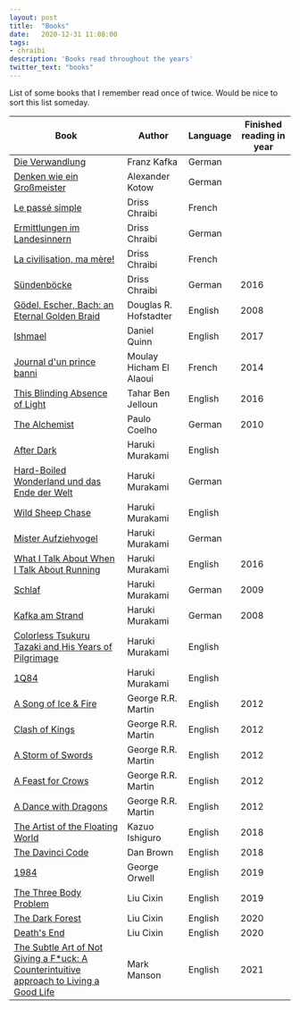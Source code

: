 ```yaml
---
layout: post
title:  "Books"
date:   2020-12-31 11:08:00
tags:
- chraibi
description: 'Books read throughout the years'
twitter_text: "books"
---
```


List of some books that I remember read once of twice.
Would be nice to sort this list someday.



|Book | Author   | Language |Finished reading in year|
|-----|----------|--------|----|
| [Die Verwandlung](https://www.goodreads.com/book/show/1965483.Franz_Kafka_Die_Verwandlung?from_search=true&from_srp=true&qid=8mtMmASNGk&rank=1) | Franz Kafka | German | | 
|[Denken wie ein Großmeister](https://www.amazon.de/Denke-wie-Großmeister-Alexander-Kotow/dp/3283002002)| Alexander Kotow|German||
| [Le passé simple](https://www.goodreads.com/book/show/32857743-le-pass-simple) | Driss Chraibi | French | |
|[Ermittlungen im Landesinnern](https://www.goodreads.com/book/show/3526619-ermittlungen-im-landesinnern?from_search=true&from_srp=true&qid=YyUY1Zn4LK&rank=1)| Driss Chraibi | German||
| [La civilisation, ma mère!](https://www.goodreads.com/book/show/1483399.La_Civilisation_ma_M_re_?from_search=true&from_srp=true&qid=JvT6wNgvnt&rank=1) | Driss Chraibi | French | | 
| [Sündenböcke](https://www.amazon.de/-/en/Driss-Chra%C3%AFbi/dp/3927069248) | Driss Chraibi | German | 2016|
|[Gödel, Escher, Bach: an Eternal Golden Braid](https://www.goodreads.com/book/show/24113.G_del_Escher_Bach)|Douglas R. Hofstadter|English|2008|
| [Ishmael](https://www.goodreads.com/book/show/40611328-ishmael?from_search=true&from_srp=true&qid=o5LjCJex8D&rank=1) | Daniel Quinn | English | 2017 | 
|[Journal d'un prince banni](https://www.goodreads.com/book/show/20306515-journal-d-un-prince-banni?ac=1&from_search=true&qid=NlZU9SfeED&rank=1) | Moulay Hicham El Alaoui | French | 2014 |
|[ This Blinding Absence of Light ](https://www.goodreads.com/book/show/20870778-this-blinding-absence-of-light?from_search=true&from_srp=true&qid=1fhpUsE26h&rank=1)| Tahar Ben Jelloun |English | 2016|
|[The Alchemist](https://www.goodreads.com/book/show/18144590-the-alchemist?from_search=true&from_srp=true&qid=o6Y8io1qNM&rank=1) | Paulo Coelho | German | 2010 |
| [After Dark](https://en.wikipedia.org/wiki/After_Dark_(Murakami_novel)) | Haruki Murakami | English | |
| [Hard-Boiled Wonderland und das Ende der Welt](https://www.goodreads.com/book/show/1490912.Hard_boiled_Wonderland_und_das_Ende_der_Welt?from_search=true&from_srp=true&qid=i1A6CUrJYZ&rank=1)| Haruki Murakami | German| |
| [Wild Sheep Chase](https://www.goodreads.com/book/show/1034472.A_Wild_Sheep_Chase_Dance_Dance_Dance?from_search=true&from_srp=true&qid=mqq8q00c6j&rank=2) | Haruki Murakami | English | |
| [Mister Aufziehvogel](https://www.goodreads.com/book/show/1477355.Mister_Aufziehvogel?from_search=true&from_srp=true&qid=iKxEZ6vIXs&rank=1)| Haruki Murakami  | German| |
|[What I Talk About When I Talk About Running](https://www.goodreads.com/book/show/2195464.What_I_Talk_About_When_I_Talk_About_Running?from_search=true&from_srp=true&qid=Af7V4AVX0e&rank=1)| Haruki Murakami   | English | 2016|
|[Schlaf](https://www.goodreads.com/book/show/13630847-schlaf?from_search=true&from_srp=true&qid=cHcbGVrB0j&rank=3)| Haruki Murakami  | German | 2009|
| [Kafka am Strand](https://www.goodreads.com/book/show/836232.Kafka_am_Strand?from_search=true&from_srp=true&qid=Xxla0wuAym&rank=1)| Haruki Murakami  | German | 2008 | 
|[Colorless Tsukuru Tazaki and His Years of Pilgrimage](https://www.goodreads.com/book/show/41022133-colorless-tsukuru-tazaki-and-his-years-of-pilgrimage?from_search=true&from_srp=true&qid=lSyzd3WZKQ&rank=1)| Haruki Murakami | English| |
|[1Q84](https://www.goodreads.com/book/show/10357575-1q84?from_search=true&from_srp=true&qid=8xncdKIgkN&rank=1)| Haruki Murakami |  English | |
|[A Song of Ice & Fire](https://www.goodreads.com/book/show/13496.A_Game_of_Thrones?from_search=true&from_srp=true&qid=ymRRcTnoUE&rank=2) |George R.R. Martin | English | 2012|
|[Clash of Kings](https://www.goodreads.com/book/show/10572.A_Clash_of_Kings?from_search=true&from_srp=true&qid=ymRRcTnoUE&rank=3) |George R.R. Martin | English | 2012|
|[A Storm of Swords](https://www.goodreads.com/book/show/62291.A_Storm_of_Swords?from_search=true&from_srp=true&qid=ymRRcTnoUE&rank=5) |George R.R. Martin | English | 2012|
|[A Feast for Crows](https://www.goodreads.com/book/show/13497.A_Feast_for_Crows?from_search=true&from_srp=true&qid=ymRRcTnoUE&rank=7) |George R.R. Martin | English | 2012|
|[A Dance with Dragons](https://www.goodreads.com/book/show/10664113-a-dance-with-dragons?from_search=true&from_srp=true&qid=ymRRcTnoUE&rank=6) |George R.R. Martin | English | 2012|
|[The Artist of the Floating World](https://www.goodreads.com/book/show/28922.An_Artist_of_the_Floating_World?from_search=true&from_srp=true&qid=2boC2gYaWn&rank=1)| Kazuo Ishiguro |  English | 2018 |
|[The Davinci Code](https://www.goodreads.com/book/show/22304778-the-davinci-code?from_search=true&from_srp=true&qid=zJiXNKUZFZ&rank=2)| Dan Brown|English | 2018|
|[1984](https://en.wikipedia.org/wiki/Nineteen_Eighty-Four) | George Orwell| English  |2019|
|[The Three Body Problem](https://www.goodreads.com/book/show/20518872-the-three-body-problem?from_search=true&from_srp=true&qid=WDUXCZt8si&rank=1)| Liu Cixin |English | 2019|
|[The Dark Forest](https://www.goodreads.com/book/show/23168817-the-dark-forest)| Liu Cixin| English | 2020|
|[Death's End](https://www.goodreads.com/book/show/25451264-death-s-end)| Liu Cixin | English | 2020|
|[The Subtle Art of Not Giving a F*uck: A Counterintuitive approach to Living a Good Life](https://www.goodreads.com/book/show/39288400-the-subtle-art-of-not-giving-a-f-uck) | Mark Manson | English | 2021|

